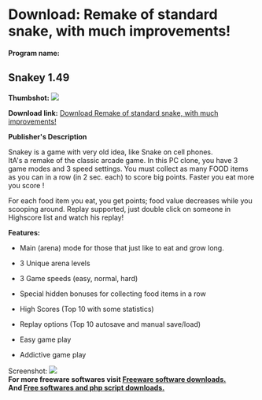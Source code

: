 # Download: Remake of standard snake, with much improvements!

**Program name:**

## Snakey 1.49

  
**Thumbshot:** ![](http://www.freewarefiles.com/screenshot/snakey1_md.gif)   
  
**Download link:** [Download Remake of standard snake, with much improvements!](http://freesoftwares.boysofts.com/Snakey_program_6583.html)  
  


**Publisher's Description**  
  


Snakey is a game with very old idea, like Snake on cell phones.   
ItA's a remake of the classic arcade game. In this PC clone, you have 3 game modes and 3 speed settings. You must collect as many FOOD items as you can in a row (in 2 sec. each) to score big points. Faster you eat more you score ! 

For each food item you eat, you get points; food value decreases while you scooping around. Replay supported, just double click on someone in Highscore list and watch his replay! 

**Features:**

  * Main (arena) mode for those that just like to eat and grow long.   

  * 3 Unique arena levels   

  * 3 Game speeds (easy, normal, hard)   

  * Special hidden bonuses for collecting food items in a row   

  * High Scores (Top 10 with some statistics)   

  * Replay options (Top 10 autosave and manual save/load)  

  * Easy game play   

  * Addictive game play  


  
  
Screenshot: ![](http://www.freewarefiles.com/screenshot/snakey1.gif)   
**For more freeware softwares visit [Freeware software downloads.](http://freesoftwares.boysofts.com/)**   
**And [Free softwares and php script downloads.](http://www.boysofts.com/)**
